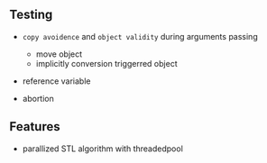 ## Testing

- `copy avoidence` and `object validity` during arguments passing
  - move object
  - implicitly conversion triggerred object

- reference variable

- abortion

## Features

- parallized STL algorithm with threadedpool
